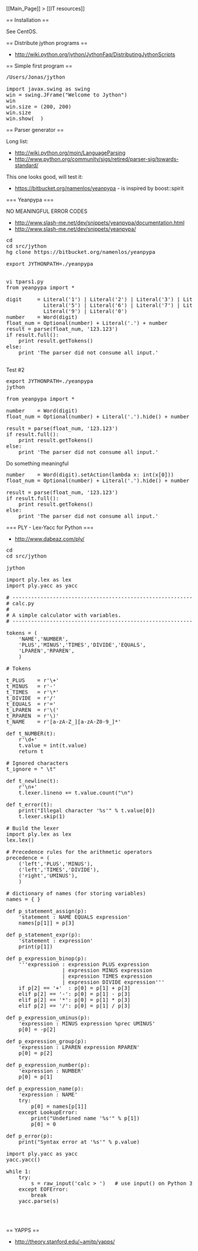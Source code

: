 [[Main_Page]] > [[IT resources]]

== Installation ==

See CentOS.


== Distribute jython programs ==

* http://wiki.python.org/jython/JythonFaq/DistributingJythonScripts


== Simple first program ==

<pre>
/Users/Jonas/jython

import javax.swing as swing
win = swing.JFrame("Welcome to Jython")
win
win.size = (200, 200)
win.size
win.show(  )
</pre>


== Parser generator ==

Long list:
* http://wiki.python.org/moin/LanguageParsing
* http://www.python.org/community/sigs/retired/parser-sig/towards-standard/

This one looks good, will test it:
* https://bitbucket.org/namenlos/yeanpypa - is inspired by boost::spirit

=== Yeanpypa ===

NO MEANINGFUL ERROR CODES

* http://www.slash-me.net/dev/snippets/yeanpypa/documentation.html
* http://www.slash-me.net/dev/snippets/yeanpypa/

<pre>
cd
cd src/jython
hg clone https://bitbucket.org/namenlos/yeanpypa

export JYTHONPATH=./yeanpypa


vi tpars1.py
from yeanpypa import *

digit     = Literal('1') | Literal('2') | Literal('3') | Literal('4') | \
            Literal('5') | Literal('6') | Literal('7') | Literal('8') | \
            Literal('9') | Literal('0')
number    = Word(digit)
float_num = Optional(number) + Literal('.') + number
result = parse(float_num, '123.123')
if result.full():
    print result.getTokens()
else:
    print 'The parser did not consume all input.'

</pre>


Test #2
<pre>
export JYTHONPATH=./yeanpypa
jython

from yeanpypa import *

number    = Word(digit)
float_num = Optional(number) + Literal('.').hide() + number

result = parse(float_num, '123.123')
if result.full():
    print result.getTokens()
else:
    print 'The parser did not consume all input.'
</pre>


Do something meaningful
<pre>
number    = Word(digit).setAction(lambda x: int(x[0]))
float_num = Optional(number) + Literal('.').hide() + number

result = parse(float_num, '123.123')
if result.full():
    print result.getTokens()
else:
    print 'The parser did not consume all input.'
</pre>


=== PLY - Lex-Yacc for Python ===

* http://www.dabeaz.com/ply/


<pre>
cd 
cd src/jython

jython

import ply.lex as lex
import ply.yacc as yacc

# -----------------------------------------------------------------------------
# calc.py
#
# A simple calculator with variables.
# -----------------------------------------------------------------------------

tokens = (
    'NAME','NUMBER',
    'PLUS','MINUS','TIMES','DIVIDE','EQUALS',
    'LPAREN','RPAREN',
    )

# Tokens

t_PLUS    = r'\+'
t_MINUS   = r'-'
t_TIMES   = r'\*'
t_DIVIDE  = r'/'
t_EQUALS  = r'='
t_LPAREN  = r'\('
t_RPAREN  = r'\)'
t_NAME    = r'[a-zA-Z_][a-zA-Z0-9_]*'

def t_NUMBER(t):
    r'\d+'
    t.value = int(t.value)
    return t

# Ignored characters
t_ignore = " \t"

def t_newline(t):
    r'\n+'
    t.lexer.lineno += t.value.count("\n")

def t_error(t):
    print("Illegal character '%s'" % t.value[0])
    t.lexer.skip(1)
    
# Build the lexer
import ply.lex as lex
lex.lex()

# Precedence rules for the arithmetic operators
precedence = (
    ('left','PLUS','MINUS'),
    ('left','TIMES','DIVIDE'),
    ('right','UMINUS'),
    )

# dictionary of names (for storing variables)
names = { }

def p_statement_assign(p):
    'statement : NAME EQUALS expression'
    names[p[1]] = p[3]

def p_statement_expr(p):
    'statement : expression'
    print(p[1])

def p_expression_binop(p):
    '''expression : expression PLUS expression
                  | expression MINUS expression
                  | expression TIMES expression
                  | expression DIVIDE expression'''
    if p[2] == '+'  : p[0] = p[1] + p[3]
    elif p[2] == '-': p[0] = p[1] - p[3]
    elif p[2] == '*': p[0] = p[1] * p[3]
    elif p[2] == '/': p[0] = p[1] / p[3]

def p_expression_uminus(p):
    'expression : MINUS expression %prec UMINUS'
    p[0] = -p[2]

def p_expression_group(p):
    'expression : LPAREN expression RPAREN'
    p[0] = p[2]

def p_expression_number(p):
    'expression : NUMBER'
    p[0] = p[1]

def p_expression_name(p):
    'expression : NAME'
    try:
        p[0] = names[p[1]]
    except LookupError:
        print("Undefined name '%s'" % p[1])
        p[0] = 0

def p_error(p):
    print("Syntax error at '%s'" % p.value)

import ply.yacc as yacc
yacc.yacc()

while 1:
    try:
        s = raw_input('calc > ')   # use input() on Python 3
    except EOFError:
        break
    yacc.parse(s)



</pre>

== YAPPS ==

* http://theory.stanford.edu/~amitp/yapps/
